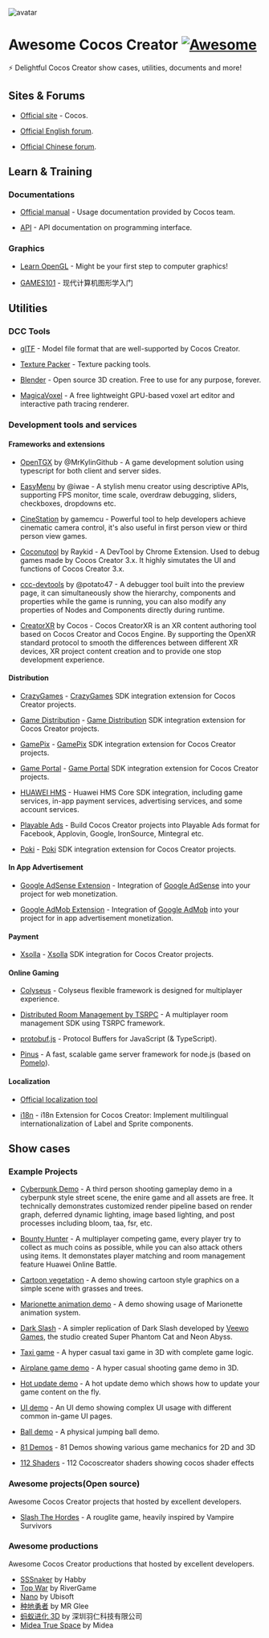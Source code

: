 ![avatar](resources/CocosLogo.png)

# Awesome Cocos Creator [![Awesome](https://awesome.re/badge.svg)](https://awesome.re)

⚡️ Delightful Cocos Creator show cases, utilities, documents and more!

## Sites & Forums

- [Official site](https://www.cocos.com) - Cocos.

- [Official English forum](https://discuss.cocos2d-x.org/).

- [Official Chinese forum](https://forum.cocos.org/).

## Learn & Training

### Documentations

- [Official manual](https://docs.cocos.com/creator/manual/) - Usage documentation provided by Cocos team.

- [API](https://docs.cocos.com/creator/api/en/) - API documentation on programming interface.

### Graphics

- [Learn OpenGL](https://learnopengl.com/) - Might be your first step to computer graphics!

- [GAMES101](https://sites.cs.ucsb.edu/~lingqi/teaching/games101.html) - 现代计算机图形学入门

## Utilities

### DCC Tools

- [glTF](https://github.com/KhronosGroup/glTF) - Model file format that are well-supported by Cocos Creator.

- [Texture Packer](https://www.codeandweb.com/texturepacker) - Texture packing tools.

- [Blender](https://www.blender.org/) - Open source 3D creation. Free to use for any purpose, forever.

- [MagicaVoxel](https://ephtracy.github.io/) - A free lightweight GPU-based voxel art editor and interactive path tracing renderer.

### Development tools and services

#### Frameworks and extensions

- [OpenTGX](https://store.cocos.com/app/en/detail/2787) by @MrKylinGithub - A game development solution using typescript for both client and server sides.

- [EasyMenu](https://github.com/iwae/easyMenu) by @iwae - A stylish menu creator using descriptive APIs, supporting FPS monitor, time scale, overdraw debugging, sliders, checkboxes, dropdowns etc.

- [CineStation](https://store.cocos.com/app/en/detail/3422) by gamemcu - Powerful tool to help developers achieve cinematic camera control, it's also useful in first person view or third person view games.

- [Coconutool](https://store.cocos.com/app/en/detail/3476) by Raykid - A DevTool by Chrome Extension. Used to debug games made by Cocos Creator 3.x. It highly simutates the UI and functions of Cocos Creator 3.x.

- [ccc-devtools](https://github.com/potato47/ccc-devtools) by @potato47 - A debugger tool built into the preview page, it can simultaneously show the hierarchy, components and properties while the game is running, you can also modify any properties of Nodes and Components directly during runtime.

- [CreatorXR](https://store.cocos.com/app/en/detail/4117) by Cocos - Cocos CreatorXR is an XR content authoring tool based on Cocos Creator and Cocos Engine. By supporting the OpenXR standard protocol to smooth the differences between different XR devices, XR project content creation and to provide one stop development experience.

#### Distribution

- [CrazyGames](https://store.cocos.com/app/en/detail/4953) - [CrazyGames](https://www.crazygames.com/) SDK integration extension for Cocos Creator projects.

- [Game Distribution](https://store.cocos.com/app/en/detail/3320) - [Game Distribution](https://gamedistribution.com/) SDK integration extension for Cocos Creator projects.

- [GamePix](https://store.cocos.com/app/en/detail/5147) - [GamePix](https://www.gamepix.com/) SDK integration extension for Cocos Creator projects.

- [Game Portal](https://store.cocos.com/app/en/detail/4067) - [Game Portal](https://html5gameportal.com/) SDK integration extension for Cocos Creator projects.

- [HUAWEI HMS](https://store.cocos.com/app/en/detail/2412) - Huawei HMS Core SDK integration, including game services, in-app payment services, advertising services, and some account services.

- [Playable Ads](https://store.cocos.com/app/en/detail/3754) - Build Cocos Creator projects into Playable Ads format for Facebook, Applovin, Google, IronSource, Mintegral etc.

- [Poki](https://store.cocos.com/app/en/detail/3702) - [Poki](https://poki.com/) SDK integration extension for Cocos Creator projects.

#### In App Advertisement

- [Google AdSense Extension](https://store.cocos.com/app/detail/4173) - Integration of [Google AdSense](https://adsense.google.com/start/) into your project for web monetization.

- [Google AdMob Extension](https://store.cocos.com/app/detail/5271) - Integration of [Google AdMob](https://admob.google.com/home/) into your project for in app advertisement monetization.

#### Payment

- [Xsolla](https://store.cocos.com/app/en/detail/3715) - [Xsolla](https://xsolla.com/) SDK integration for Cocos Creator projects.

#### Online Gaming

- [Colyseus](https://store.cocos.com/app/detail/2937) - Colyseus flexible framework is designed for multiplayer experience.

- [Distributed Room Management by TSRPC](https://store.cocos.com/app/en/detail/3766) - A multiplayer room management SDK using TSRPC framework.

- [protobuf.js](https://github.com/protobufjs/protobuf.js/) - Protocol Buffers for JavaScript (& TypeScript).

- [Pinus](https://github.com/node-pinus/pinus) - A fast, scalable game server framework for node.js (based on [Pomelo](https://github.com/NetEase/pomelo)).

#### Localization

- [Official localization tool](https://docs.cocos.com/creator/manual/en/editor/l10n/overview.html)

- [i18n](https://store.cocos.com/app/en/detail/1865) - i18n Extension for Cocos Creator: Implement multilingual internationalization of Label and Sprite components.

<!-- Please add your tools in corresponding categories or add a new category if they don't seem fit -->

## Show cases

### Example Projects

- [Cyberpunk Demo](https://store.cocos.com/app/en/detail/4543) - A third person shooting gameplay demo in a cyberpunk style street scene, the enire game and all assets are free. It technically demonstrates customized render pipeline based on render graph, deferred dynamic lighting, image based lighting, and post processes including bloom, taa, fsr, etc.

- [Bounty Hunter](https://store.cocos.com/app/en/detail/5197) - A multiplayer competing game, every player try to collect as much coins as possible, while you can also attack others using items. It demonstates player matching and room management feature Huawei Online Battle.  

- [Cartoon vegetation](https://github.com/cocos/cocos-example-cartoon-vegetation) - A demo showing cartoon style graphics on a simple scene with grasses and trees.

- [Marionette animation demo](https://github.com/cocos/cocos-example-marionette) - A demo showing usage of Marionette animation system.

- [Dark Slash](https://github.com/cocos/cocos-example-dark-slash) - A simpler replication of Dark Slash developed by [Veewo Games](https://www.veewo.com/), the studio created Super Phantom Cat and Neon Abyss.

- [Taxi game](https://github.com/cocos/cocos-template-taxi-game) - A hyper casual taxi game in 3D with complete game logic.

- [Airplane game demo](https://github.com/cocos/cocos-tutorial-airplane) - A hyper casual shooting game demo in 3D.

- [Hot update demo](https://github.com/cocos-creator/cocos-tutorial-hot-update) - A hot update demo which shows how to update your game content on the fly.

- [UI demo](https://github.com/cocos/cocos-example-ui) - An UI demo showing complex UI usage with different common in-game UI pages.

- [Ball demo](https://github.com/cocos/cocos-example-ball) - A physical jumping ball demo.
- [81 Demos](https://github.com/yeshao2069/CocosCreatorDemos) - 81 Demos showing various game mechanics for 2D and 3D
- [112 Shaders](https://github.com/yeshao2069/CocosCreatorShader) - 112 Cocoscreator shaders showing cocos shader effects

### Awesome projects(Open source)

Awesome Cocos Creator projects that hosted by excellent developers.

- [Slash The Hordes](https://github.com/MartinKral/Slash-The-Hordes) - A rouglite game, heavily inspired by Vampire Survivors

<!-- Please add your open source project here -->

### Awesome productions

Awesome Cocos Creator productions that hosted by excellent developers.

- [SSSnaker](https://play.google.com/store/apps/details?id=com.habby.sssnaker&hl=en_US) by Habby
- [Top War](https://www.rivergame.net/) by RiverGame
- [Nano](https://nano.ubisoft.com/) by Ubisoft
- [种地勇者](https://play.google.com/store/apps/details?id=com.glee.greenhatgp&hl=en_US&gl=US) by MR Glee
- [蚂蚁进化 3D](https://www.taptap.com/app/211020) by 深圳羽仁科技有限公司
- [Midea True Space](https://meta.midea.com/) by Midea

<!-- Please add your games or other productions here -->

